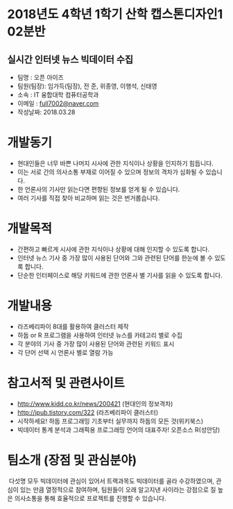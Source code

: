 # 2018년도 4학년 1학기 산학 캡스톤디자인1 02분반




## 실시간 인터넷 뉴스 빅데이터 수집  
- 팀명 : 오픈 아이즈 
- 팀원(팀장): 임가득(팀장), 전 준, 위종영, 이행석, 신태영
- 소속 : IT 융합대학 컴퓨터공학과 
- 이메일 : full7002@naver.com 
- 작성날짜: 2018.03.28




# 개발동기
- 현대인들은 너무 바쁜 나머지 시사에 관한 지식이나 상황을 인지하기 힘듭니다.
 - 이는 서로 간의 의사소통 부재로 이어질 수 있으며 정보의 격차가 심화될 수 있습니다. 
 - 한 언론사의 기사만 읽는다면 편향된 정보를 얻게 될 수 있습니다.
 - 여러 기사를 직접 찾아 비교하며 읽는 것은 번거롭습니다.
 
 
 
# 개발목적
- 간편하고 빠르게 시사에 관한 지식이나 상황에 대해 인지할 수 있도록 합니다.
 - 인터넷 뉴스 기사 중 가장 많이 사용된 단어와 그와 관련된 단어를 한눈에 볼 수 있도록 합니다. 
 - 단순한 인터페이스로 해당 키워드에 관한 언론사 별 기사를 읽을 수 있도록 합니다.
 
 
 
 
# 개발내용 
 - 라즈베리파이 8대를 활용하여 클러스터 제작 
 - 하둡 or R 프로그램을 사용하여 인터넷 뉴스를 카테고리 별로 수집 
 - 각 분야의 기사 중 가장 많이 사용된 단어와 관련된 키워드 표시 
 - 각 단어 선택 시 언론사 별로 열람 가능




# 참고서적 및 관련사이트 
 - http://www.kidd.co.kr/news/200421 (현대인의 정보격차) 
 - http://jpub.tistory.com/322 (라즈베리파이 클러스터) 
 - 시작하세요! 하둡 프로그래밍 기초부터 실무까지 하둡의 모든 것(위키북스) 
 - 빅데이터 통계 분석과 그래픽용 프로그래밍 언어의 대표주자! 오픈소스 R(성안당)


# 팀소개 (장점 및 관심분야)
 다섯명 모두 빅데이터에 관심이 있어서 트랙과목도 빅데이터를 골라 수강하였으며, 관심이 있는 만큼 열정적으로 참여하며, 팀원들이 오래 알고지낸 사이라는 강점으로 질 높은 의사소통을 통해 효율적으로 프로젝트를 진행할 수 있습니다.
